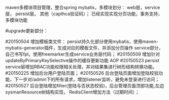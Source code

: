 maven多模块项目管理，整合spring mybatis，多模块划分： web层，service层， persist层， 其他（capthca验证码）；
已经实现实现分页功能，事务支持，多模块功能

#upgrade更新部分：

#20150504
	增加模板类文件：
		persist持久化部分使用mybatis，使用maven-mybatis-generator插件，生成对应的模板文件，并添加分页操作
		service部分，自己书写fpl，使用freemarker生成service业务层代码；
#20150509
	增加针对updateByPrimaryKeySelective操作的缓存更新功能 AOP
#20150523
	persist service层增加RBAC功能权限相关处理，并对结果集进行树形结构转换功能。
#20150225
	增加后台用户登陆页面；
#20150526
	后台登陆页面增加登陆校验功能，下一步对/admin下的所有请求，增加listener监听，避免未登录进行访问；
#20150527
	后台登陆增加filter(登陆与否状态校验)，后台管理页面顶部功能,左边sysmanResource树结构实现，
	RedisClient增加方法（过期时间）；